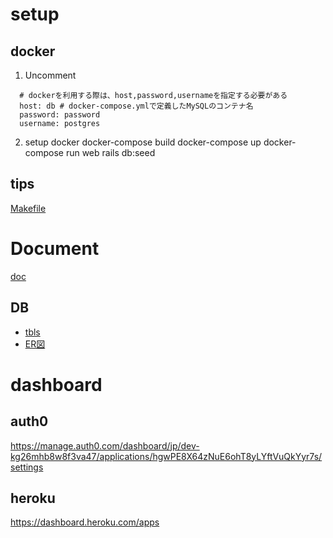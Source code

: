 # setup
## docker
1. Uncomment
```
  # dockerを利用する際は、host,password,usernameを指定する必要がある
  host: db # docker-compose.ymlで定義したMySQLのコンテナ名
  password: password
  username: postgres
```
2. setup docker
docker-compose build
docker-compose up
docker-compose run web rails db:seed

## tips
[Makefile](/Makefile)

# Document
[doc](/doc/)

## DB
* [tbls](/doc/schema/README.md)
* [ER図](/erd.pdf)

# dashboard
## auth0
https://manage.auth0.com/dashboard/jp/dev-kg26mhb8w8f3va47/applications/hgwPE8X64zNuE6ohT8yLYftVuQkYyr7s/settings

## heroku
https://dashboard.heroku.com/apps

